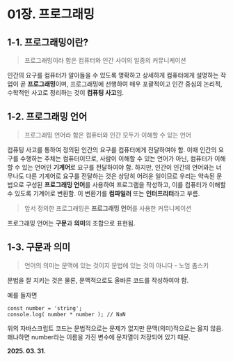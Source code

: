 # 01장. 프로그래밍

## 1-1. 프로그래밍이란?

> 프로그래밍이라 함은 컴퓨터와 인간 사이의 일종의 커뮤니케이션

인간의 요구를 컴퓨터가 알아들을 수 있도록 명확하고 상세하게 컴퓨터에게 설명하는 작업이 곧 **프로그래밍**이며, 
프로그래밍에 선행하여 매우 포괄적이고 인간 중심의 논리적, 수학적인 사고로 정리하는 것이 **컴퓨팅 사고**임.

## 1-2. 프로그래밍 언어

> 프로그래밍 언어라 함은 컴퓨터와 인간 모두가 이해할 수 있는 언어

컴퓨팅 사고를 통하여 정의된 인간의 요구를 컴퓨터에게 전달하여야 함. 이때 인간의 요구를 수행하는 주체는 컴퓨터이므로,
사람이 이해할 수 있는 언어가 아닌, 컴퓨터가 이해할 수 있는 언어인 **기계어**로 요구를 전달하여야 함.
하지만, 인간이 인간의 언어와는 너무나도 다른 기계어로 요구를 전달하는 것은 상당히 어려운 일이므로
우리는 약속된 문법으로 구성된 **프로그래밍 언어**를 사용하여 프로그램을 작성하고,
이를 컴퓨터가 이해할 수 있도록 기계어로 변환함. 이 변환기를 **컴파일러** 또는 **인터프리터**라고 부름.

> 앞서 정의한 프로그래밍은 **프로그래밍 언어**를 사용한 커뮤니케이션

프로그래밍 언어는 **구문**과 **의미**의 조합으로 표현됨.

## 1-3. 구문과 의미

> 언어의 의미는 문맥에 있는 것이지 문법에 있는 것이 아니다 - 노엄 촘스키

문법을 잘 지키는 것은 물론, 문맥적으로도 올바른 코드를 작성하여야 함.

예를 들자면

```
const number = 'string';
console.log( number * number ); // NaN
```

위의 자바스크립트 코드는 문법적으로는 문제가 없지만 문맥(의미)적으로는 옳지 않음.
왜냐하면 number라는 이름을 가진 변수에 문자열이 저장되어 있기 때문.


**2025. 03. 31.**